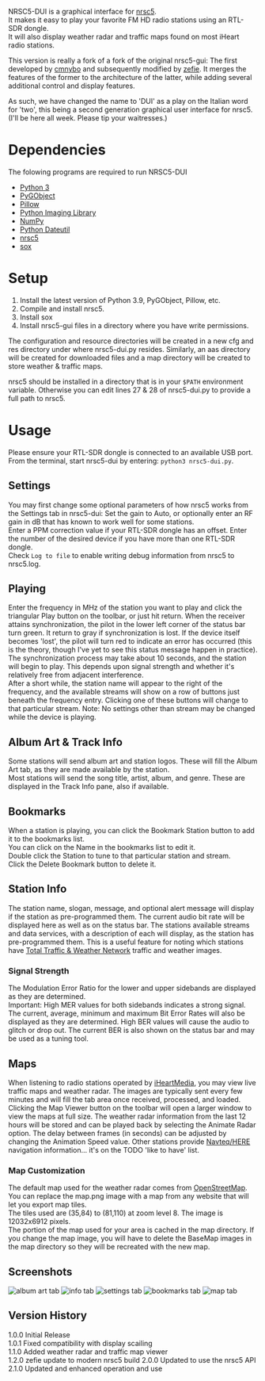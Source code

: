 NRSC5-DUI is a graphical interface for [nrsc5](https://github.com/theori-io/nrsc5).  
It makes it easy to play your favorite FM HD radio stations using an RTL-SDR dongle.  
It will also display weather radar and traffic maps found on most iHeart radio
stations.

This version is really a fork of a fork of the original nrsc5-gui: The first
developed by [cmnybo](https://github.com/cmnybo/nrsc5-gui) and subsequently modified
by [zefie](https://github.com/zefie/nrsc5-gui). It merges the features of the former
to the architecture of the latter, while adding several additional control and display
features.

As such, we have changed the name to 'DUI' as a play on the Italian word for 'two',
this being a second generation graphical user interface for nrsc5. (I'll be here all
week. Please tip your waitresses.)

# Dependencies

The folowing programs are required to run NRSC5-DUI

* [Python 3](https://www.python.org/downloads/release)
* [PyGObject](https://pygobject.readthedocs.io/en/latest/)
* [Pillow](https://pillow.readthedocs.io/en/stable/)
* [Python Imaging Library](http://pythonware.com/products/pil)
* [NumPy](http://www.numpy.org)
* [Python Dateutil](https://pypi.org/project/python-dateutil)
* [nrsc5](https://github.com/theori-io/nrsc5)
* [sox](https://github.com/chirlu/sox)

# Setup
1. Install the latest version of Python 3.9, PyGObject, Pillow, etc.
2. Compile and install nrsc5.
3. Install sox
4. Install nrsc5-gui files in a directory where you have write permissions.

The configuration and resource directories will be created in a new cfg and res directory
under where nrsc5-dui.py resides. Similarly, an aas directory will be created for downloaded
files and a map directory will be created to store weather & traffic maps.

nrsc5 should be installed in a directory that is in your `$PATH` environment variable.
Otherwise you can edit lines 27 & 28 of nrsc5-dui.py to provide a full path to nrsc5.

# Usage
Please ensure your RTL-SDR dongle is connected to an available USB port.
From the terminal, start nrsc5-dui by entering: `python3 nrsc5-dui.py`.

## Settings
You may first change some optional parameters of how nrsc5 works from the Settings tab in nrsc5-dui:
Set the gain to Auto, or optionally enter an RF gain in dB that has known to work well for some stations.  
Enter a PPM correction value if your RTL-SDR dongle has an offset.
Enter the number of the desired device if you have more than one RTL-SDR dongle.  
Check `Log to file` to enable writing debug information from nrsc5 to nrsc5.log.

## Playing
Enter the frequency in MHz of the station you want to play and click the triangular Play button on the toolbar, or just hit return.
When the receiver attains synchronization, the pilot in the lower left corner of the status bar turn green. It return to gray if synchronization is lost.
If the device itself becomes 'lost', the pilot will turn red to indicate an error has occurred (this is the theory, though I've yet to see this status message happen in practice).
The synchronization process may take about 10 seconds, and the station will begin to play. This depends upon signal strength and whether it's relatively free from adjacent interference.   
After a short while, the station name will appear to the right of the frequency, and the available streams will show on a row of buttons just beneath the frequency entry.
Clicking one of these buttons will change to that particular stream.
Note: No settings other than stream may be changed while the device is playing. 

## Album Art & Track Info
Some stations will send album art and station logos. These will fill the Album Art tab, as they are made available by the station.  
Most stations will send the song title, artist, album, and genre. These are displayed in the Track Info pane, also if available.  

## Bookmarks
When a station is playing, you can click the Bookmark Station button to add it to the bookmarks list.  
You can click on the Name in the bookmarks list to edit it.  
Double click the Station to tune to that particular station and stream.  
Click the Delete Bookmark button to delete it.

## Station Info
The station name, slogan, message, and optional alert message will display if the station as pre-programmed them.
The current audio bit rate will be displayed here as well as on the status bar.
The stations available streams and data services, with a description of each will display, as the station has pre-programmed them.
This is a useful feature for noting which stations have [Total Traffic & Weather Network](https://www.ttwnetwork.com/) traffic and weather images.

### Signal Strength
The Modulation Error Ratio for the lower and upper sidebands are displayed as they are determined.  
Important: High MER values for both sidebands indicates a strong signal.  
The current, average, minimum and maximum Bit Error Rates will also be displayed as they are determined.
High BER values will cause the audio to glitch or drop out.
The current BER is also shown on the status bar and may be used as a tuning tool.

## Maps
When listening to radio stations operated by [iHeartMedia](http://iheartmedia.com/iheartmedia/stations), you may view live traffic maps
and weather radar. The images are typically sent every few minutes and will fill the tab area once received, processed, and loaded.  
Clicking the Map Viewer button on the toolbar will open a larger window to view the maps at full size.
The weather radar information from the last 12 hours will be stored and can be played back by selecting the Animate Radar option.
The delay between frames (in seconds) can be adjusted by changing the Animation Speed value.
Other stations provide [Navteq/HERE](https://www.here.com) navigation information... it's on the TODO 'like to have' list.

### Map Customization
The default map used for the weather radar comes from [OpenStreetMap](https://www.openstreetmap.org).
You can replace the map.png image with a map from any website that will let you export map tiles.  
The tiles used are (35,84) to (81,110) at zoom level 8. The image is 12032x6912 pixels.  
The portion of the map used for your area is cached in the map directory.
If you change the map image, you will have to delete the BaseMap images in the map directory so they will be recreated with the new map. 

## Screenshots
![album art tab](https://raw.githubusercontent.com/markjfine/nrsc5-dui/master/screenshots/Album_Art_Tab.png "Album Art Tab")
![info tab](https://raw.githubusercontent.com/markjfine/nrsc5-dui/master/screenshots/Info_Tab.png "Info Tab")
![settings tab](https://raw.githubusercontent.com/markjfine/nrsc5-dui/master/screenshots/Settings_Tab.png "Settings Tab")
![bookmarks tab](https://raw.githubusercontent.com/markjfine/nrsc5-dui/master/screenshots/Bookmarks_Tab.png "Bookmarks Tab")
![map tab](https://raw.githubusercontent.com/markjfine/nrsc5-dui/master/screenshots/Map_Tab.png "Map Tab")

## Version History
1.0.0 Initial Release  
1.0.1 Fixed compatibility with display scailing  
1.1.0 Added weather radar and traffic map viewer  
1.2.0 zefie update to modern nrsc5 build
2.0.0 Updated to use the nrsc5 API
2.1.0 Updated and enhanced operation and use